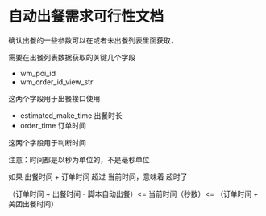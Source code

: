 # 自动出餐需求可行性文档

确认出餐的一些参数可以在或者未出餐列表里面获取，

需要在出餐列表数据获取的关键几个字段

* wm_poi_id
* wm_order_id_view_str

这两个字段用于出餐接口使用

* estimated_make_time 出餐时长
* order_time 订单时间

这两个字段用于判断时间

注意：时间都是以秒为单位的，不是毫秒单位

如果 出餐时间 + 订单时间 超过 当前时间，意味着 超时了

（订单时间 + 出餐时间 - 脚本自动出餐）<= 当前时间（秒数）<= （订单时间 + 美团出餐时间）
